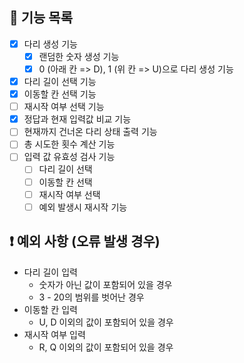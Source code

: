 ## 🔧 기능 목록

- [x] 다리 생성 기능
  - [x] 랜덤한 숫자 생성 기능
  - [x] 0 (아래 칸 => D), 1 (위 칸 => U)으로 다리 생성 기능
- [x] 다리 길이 선택 기능
- [x] 이동할 칸 선택 기능
- [ ] 재시작 여부 선택 기능
- [x] 정답과 현재 입력값 비교 기능
- [ ] 현재까지 건너온 다리 상태 출력 기능
- [ ] 총 시도한 횟수 계산 기능
- [ ] 입력 값 유효성 검사 기능
  - [ ] 다리 길이 선택
  - [ ] 이동할 칸 선택
  - [ ] 재시작 여부 선택
  - [ ] 예외 발생시 재시작 기능

## ❗ 예외 사항 (오류 발생 경우)

- 다리 길이 입력
  - 숫자가 아닌 값이 포함되어 있을 경우
  - 3 - 20의 범위를 벗어난 경우
- 이동할 칸 입력
  - U, D 이외의 값이 포함되어 있을 경우
- 재시작 여부 입력
  - R, Q 이외의 값이 포함되어 있을 경우
